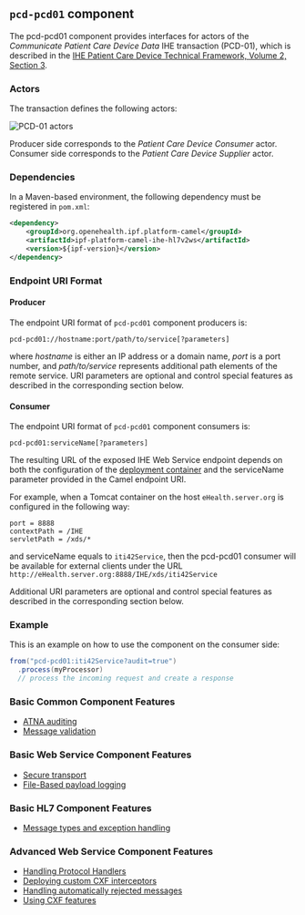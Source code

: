 
## `pcd-pcd01` component

The pcd-pcd01 component provides interfaces for actors of the *Communicate Patient Care Device Data* IHE transaction (PCD-01),
which is described in the [IHE Patient Care Device Technical Framework, Volume 2, Section 3](http://www.ihe.net/Technical_Framework/upload/IHE_PCD_TF_Vol2.pdf).

### Actors

The transaction defines the following actors:

![PCD-01 actors](images/pcd01.png)

Producer side corresponds to the *Patient Care Device Consumer* actor.
Consumer side corresponds to the *Patient Care Device Supplier* actor.

### Dependencies

In a Maven-based environment, the following dependency must be registered in `pom.xml`:

```xml
<dependency>
    <groupId>org.openehealth.ipf.platform-camel</groupId>
    <artifactId>ipf-platform-camel-ihe-hl7v2ws</artifactId>
    <version>${ipf-version}</version>
</dependency>
```

### Endpoint URI Format

#### Producer

The endpoint URI format of `pcd-pcd01` component producers is:

```
pcd-pcd01://hostname:port/path/to/service[?parameters]
```

where *hostname* is either an IP address or a domain name, *port* is a port number, and *path/to/service*
represents additional path elements of the remote service.
URI parameters are optional and control special features as described in the corresponding section below.

#### Consumer

The endpoint URI format of `pcd-pcd01` component consumers is:

```
pcd-pcd01:serviceName[?parameters]
```

The resulting URL of the exposed IHE Web Service endpoint depends on both the configuration of the [deployment container]
and the serviceName parameter provided in the Camel endpoint URI.

For example, when a Tomcat container on the host `eHealth.server.org` is configured in the following way:

```
port = 8888
contextPath = /IHE
servletPath = /xds/*
```

and serviceName equals to `iti42Service`, then the pcd-pcd01 consumer will be available for external clients under the URL
`http://eHealth.server.org:8888/IHE/xds/iti42Service`

Additional URI parameters are optional and control special features as described in the corresponding section below.


### Example

This is an example on how to use the component on the consumer side:

```java
from("pcd-pcd01:iti42Service?audit=true")
  .process(myProcessor)
  // process the incoming request and create a response
```


### Basic Common Component Features

* [ATNA auditing]
* [Message validation]

### Basic Web Service Component Features

* [Secure transport]
* [File-Based payload logging]

### Basic HL7 Component Features

* [Message types and exception handling]

### Advanced Web Service Component Features

* [Handling Protocol Handlers]
* [Deploying custom CXF interceptors]
* [Handling automatically rejected messages]
* [Using CXF features]



[ATNA auditing]: ../atna.html
[Message validation]: ../messageValidation.html

[deployment container]: ../ws/deployment.html
[Secure Transport]: ../ws/secureTransport.html
[File-Based payload logging]: ../ws/payloadLogging.html

[Message types and exception handling]: ../mllp/messageTypes.html

[Handling Protocol Handlers]: ../ws/protocolHeaders.html
[Deploying custom CXF interceptors]: ../ws/customInterceptors.html
[Handling automatically rejected messages]: ../handlingRejected.html
[Using CXF features]: ../ws/cxfFeatures.html




